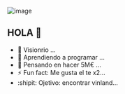 ![image](https://github.com/user-attachments/assets/e2258413-06a2-4585-8031-237566bbb70e)

## HOLA 👋
- 🔭 Visionrio ...
- 🌱 Aprendiendo a programar ...
- 🤔 Pensando en hacer 5M€ ...
- ⚡ Fun fact: Me gusta el te x2...
- :shipit: Ojetivo: encontrar vinland...
  
